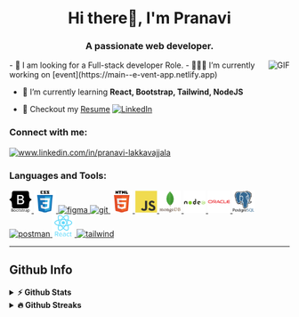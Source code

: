 
<h1 align="center">Hi there👋, I'm Pranavi</h1>
<h3 align="center">A passionate web developer.</h3>

<img align="right" height="270px" alt="GIF" src="https://camo.githubusercontent.com/5ff9182d12e799168a3bb67b88df7388ae08ede3/68747470733a2f2f6d69726f2e6d656469756d2e636f6d2f6d61782f3837352f312a7164415731546a434e353768316c6275757a766368672e676966" /> 
- 🔭 I am looking for a Full-stack developer Role.
- 👩🏻‍💻 I’m currently working on [event](https://main--e-vent-app.netlify.app)

- 🌱 I’m currently learning **React, Bootstrap, Tailwind, NodeJS**

- 📄 Checkout my [Resume](https://drive.google.com/file/d/1NbSACi5445DdZ3HDi4MuWFYU9n0H4iTu/view?usp=sharing)
 <a href="mailto:pranav.l93@gmail.com"><img src="https://img.shields.io/badge/gmail-%23D14836.svg?&style=for-the-badge&logo=gmail&logoColor=white" alt="LinkedIn" /></a>

<h3 align="left">Connect with me:</h3>
<p align="left">
<a href="https://linkedin.com/in/www.linkedin.com/in/pranavi-lakkavajjala" target="blank"><img align="center" src="https://raw.githubusercontent.com/rahuldkjain/github-profile-readme-generator/master/src/images/icons/Social/linked-in-alt.svg" alt="www.linkedin.com/in/pranavi-lakkavajjala" height="30" width="40" /></a>
</p>

<h3 align="left">Languages and Tools:</h3>
<p align="left"> <a href="https://getbootstrap.com" target="_blank" rel="noreferrer"> <img src="https://raw.githubusercontent.com/devicons/devicon/master/icons/bootstrap/bootstrap-plain-wordmark.svg" alt="bootstrap" width="40" height="40"/> </a> <a href="https://www.w3schools.com/css/" target="_blank" rel="noreferrer"> <img src="https://raw.githubusercontent.com/devicons/devicon/master/icons/css3/css3-original-wordmark.svg" alt="css3" width="40" height="40"/> </a> <a href="https://www.figma.com/" target="_blank" rel="noreferrer"> <img src="https://www.vectorlogo.zone/logos/figma/figma-icon.svg" alt="figma" width="40" height="40"/> </a> <a href="https://git-scm.com/" target="_blank" rel="noreferrer"> <img src="https://www.vectorlogo.zone/logos/git-scm/git-scm-icon.svg" alt="git" width="40" height="40"/> </a> <a href="https://www.w3.org/html/" target="_blank" rel="noreferrer"> <img src="https://raw.githubusercontent.com/devicons/devicon/master/icons/html5/html5-original-wordmark.svg" alt="html5" width="40" height="40"/> </a> <a href="https://developer.mozilla.org/en-US/docs/Web/JavaScript" target="_blank" rel="noreferrer"> <img src="https://raw.githubusercontent.com/devicons/devicon/master/icons/javascript/javascript-original.svg" alt="javascript" width="40" height="40"/> </a> <a href="https://www.mongodb.com/" target="_blank" rel="noreferrer"> <img src="https://raw.githubusercontent.com/devicons/devicon/master/icons/mongodb/mongodb-original-wordmark.svg" alt="mongodb" width="40" height="40"/> </a> <a href="https://nodejs.org" target="_blank" rel="noreferrer"> <img src="https://raw.githubusercontent.com/devicons/devicon/master/icons/nodejs/nodejs-original-wordmark.svg" alt="nodejs" width="40" height="40"/> </a> <a href="https://www.oracle.com/" target="_blank" rel="noreferrer"> <img src="https://raw.githubusercontent.com/devicons/devicon/master/icons/oracle/oracle-original.svg" alt="oracle" width="40" height="40"/> </a> <a href="https://www.postgresql.org" target="_blank" rel="noreferrer"> <img src="https://raw.githubusercontent.com/devicons/devicon/master/icons/postgresql/postgresql-original-wordmark.svg" alt="postgresql" width="40" height="40"/> </a> <a href="https://postman.com" target="_blank" rel="noreferrer"> <img src="https://www.vectorlogo.zone/logos/getpostman/getpostman-icon.svg" alt="postman" width="40" height="40"/> </a> <a href="https://reactjs.org/" target="_blank" rel="noreferrer"> <img src="https://raw.githubusercontent.com/devicons/devicon/master/icons/react/react-original-wordmark.svg" alt="react" width="40" height="40"/> </a> <a href="https://tailwindcss.com/" target="_blank" rel="noreferrer"> <img src="https://www.vectorlogo.zone/logos/tailwindcss/tailwindcss-icon.svg" alt="tailwind" width="40" height="40"/> </a> </p>

 ---
 <h2>Github Info</h2>
 <details>	
   <summary><b>⚡ Github Stats</b></summary>

 <img height="180em" src="https://github-readme-stats.vercel.app/api?username=mansisisangiya&theme=vision-friendly-dark&show_icons=true&locale=en&hide_border=true" alt="mansisisangiya" />
 <img height="180em" src="https://github-readme-stats.vercel.app/api/top-langs/?username=mansisisangiya&show_icons=true&locale=en&layout=compact&theme=vision-friendly-dark&langs_count=7&hide_border=true&hide=c" alt="mansisisangiya"/>
 </details>

 <details>
  <summary><b>🔥 Github Streaks</b></summary>
 <p align="center"><img src="https://github-readme-streak-stats.herokuapp.com/?user=mansisisangiya&theme=vision-friendly-dark" alt="mansisisangiya" /></p>
 </details>





